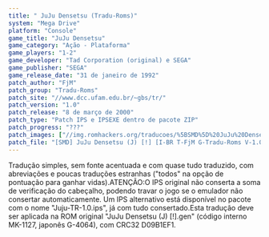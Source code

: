 ```yaml
---
title: " JuJu Densetsu (Tradu-Roms)"
system: "Mega Drive"
platform: "Console"
game_title: "JuJu Densetsu"
game_category: "Ação - Plataforma"
game_players: "1-2"
game_developer: "Tad Corporation (original) e SEGA"
game_publisher: "SEGA"
game_release_date: "31 de janeiro de 1992"
patch_author: "FjM"
patch_group: "Tradu-Roms"
patch_site: "//www.dcc.ufam.edu.br/~gbs/tr/"
patch_version: "1.0"
patch_release: "8 de março de 2000"
patch_type: "Patch IPS e IPSEXE dentro de pacote ZIP"
patch_progress: "???"
patch_images: ["//img.romhackers.org/traducoes/%5BSMD%5D%20JuJu%20Densetsu%20-%20Tradu-Roms%20-%201.png","//img.romhackers.org/traducoes/%5BSMD%5D%20JuJu%20Densetsu%20-%20Tradu-Roms%20-%202.png","//img.romhackers.org/traducoes/%5BSMD%5D%20JuJu%20Densetsu%20-%20Tradu-Roms%20-%203.png"]
patch_file: "[SMD] JuJu Densetsu (J) [!] [I-BR T-FjM G-Tradu-Roms V-1.0 A-2000].zip"
---
```

Tradução simples, sem fonte acentuada e com quase tudo traduzido, com abreviações e poucas traduções estranhas ("todos" na opção de pontuação para ganhar vidas).ATENÇÃO:O IPS original não conserta a soma de verificação do cabeçalho, podendo travar o jogo se o emulador não consertar automaticamente. Um IPS alternativo está disponível no pacote com o nome "Juju-TR-1.0.ips", já com tudo consertado.Esta tradução deve ser aplicada na ROM original "JuJu Densetsu (J) [!].gen" (código interno MK-1127, japonês G-4064), com CRC32 D09B1EF1.
